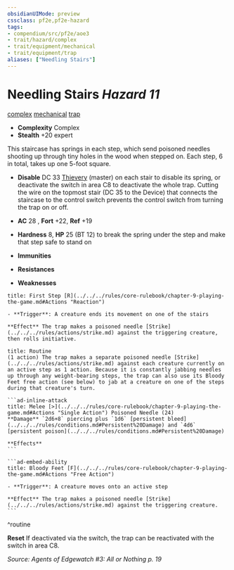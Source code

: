 ```yaml
---
obsidianUIMode: preview
cssclass: pf2e,pf2e-hazard
tags:
- compendium/src/pf2e/aoe3
- trait/hazard/complex
- trait/equipment/mechanical
- trait/equipment/trap
aliases: ["Needling Stairs"]
---
```

# Needling Stairs *Hazard 11*  
[complex](complex.md)  [mechanical](mechanical.md)  [trap](trap.md)  

- **Complexity** Complex
- **Stealth** +20 expert  

This staircase has springs in each step, which send poisoned needles shooting up through tiny holes in the wood when stepped on. Each step, 6 in total, takes up one 5-foot square.

- **Disable** DC 33 [Thievery](../../skills.md#Thievery) (master) on each stair to disable its spring, or deactivate the switch in area C8 to deactivate the whole trap. Cutting the wire on the topmost stair (DC 35 to the Device) that connects the staircase to the control switch prevents the control switch from turning the trap on or off.  

- **AC** 28 , **Fort** +22, **Ref** +19
- **Hardness** 8, **HP** 25 (BT 12) to break the spring under the step and make that step safe to stand on
- **Immunities** 
- **Resistances** 
- **Weaknesses** 
     
```ad-embed-ability
title: First Step [R](../../../rules/core-rulebook/chapter-9-playing-the-game.md#Actions "Reaction")

- **Trigger**: A creature ends its movement on one of the stairs

**Effect** The trap makes a poisoned needle [Strike](../../../rules/actions/strike.md) against the triggering creature, then rolls initiative.
```

````ad-pf2-summary
title: Routine
(1 action) The trap makes a separate poisoned needle [Strike](../../../rules/actions/strike.md) against each creature currently on an active step as 1 action. Because it is constantly jabbing needles up through any weight-bearing steps, the trap can also use its Bloody Feet free action (see below) to jab at a creature on one of the steps during that creature's turn.

```ad-inline-attack
title: Melee [>](../../../rules/core-rulebook/chapter-9-playing-the-game.md#Actions "Single Action") Poisoned Needle (24)
**Damage** `2d6+8` piercing plus `1d6` [persistent bleed](../../../rules/conditions.md#Persistent%20Damage) and `4d6` [persistent poison](../../../rules/conditions.md#Persistent%20Damage) 
 
**Effects**
```

```ad-embed-ability
title: Bloody Feet [F](../../../rules/core-rulebook/chapter-9-playing-the-game.md#Actions "Free Action")

- **Trigger**: A creature moves onto an active step

**Effect** The trap makes a poisoned needle [Strike](../../../rules/actions/strike.md) against the triggering creature.
```
````
^routine

**Reset** If deactivated via the switch, the trap can be reactivated with the switch in area C8.  

*Source: Agents of Edgewatch #3: All or Nothing p. 19*
